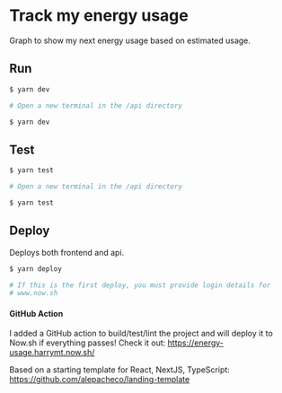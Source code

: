 # Track my energy usage

Graph to show my next energy usage based on estimated usage.


## Run

```bash
$ yarn dev

# Open a new terminal in the /api directory

$ yarn dev
```

## Test

```bash
$ yarn test

# Open a new terminal in the /api directory

$ yarn test
```

## Deploy

Deploys both frontend and api.

```bash
$ yarn deploy

# If this is the first deploy, you must provide login details for
# www.now.sh
```

#### GitHub Action

I added a GitHub action to build/test/lint the project and will deploy it to Now.sh if everything passes!
Check it out: https://energy-usage.harrymt.now.sh/



Based on a starting template for React, NextJS, TypeScript: https://github.com/alepacheco/landing-template